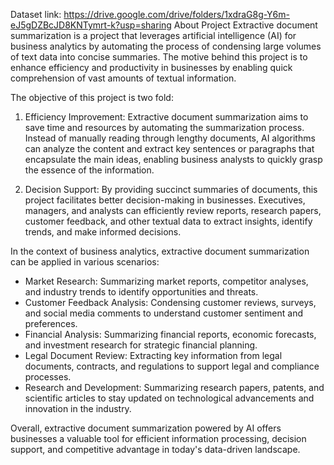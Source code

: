 Dataset link: https://drive.google.com/drive/folders/1xdraG8g-Y6m-eJ5gDZBcJD8KNTymrt-k?usp=sharing
About Project
Extractive document summarization is a project that leverages artificial intelligence (AI) for business analytics by automating the process of condensing large volumes of text data into concise summaries. The motive behind this project is to enhance efficiency and productivity in businesses by enabling quick comprehension of vast amounts of textual information.

The objective of this project is two fold:

1. Efficiency Improvement: Extractive document summarization aims to save time and resources by automating the summarization process. Instead of manually reading through lengthy documents, AI algorithms can analyze the content and extract key sentences or paragraphs that encapsulate the main ideas, enabling business analysts to quickly grasp the essence of the information.

2. Decision Support: By providing succinct summaries of documents, this project facilitates better decision-making in businesses. Executives, managers, and analysts can efficiently review reports, research papers, customer feedback, and other textual data to extract insights, identify trends, and make informed decisions.

In the context of business analytics, extractive document summarization can be applied in various scenarios:

- Market Research: Summarizing market reports, competitor analyses, and industry trends to identify opportunities and threats.
- Customer Feedback Analysis: Condensing customer reviews, surveys, and social media comments to understand customer sentiment and preferences.
- Financial Analysis: Summarizing financial reports, economic forecasts, and investment research for strategic financial planning.
- Legal Document Review: Extracting key information from legal documents, contracts, and regulations to support legal and compliance processes.
- Research and Development: Summarizing research papers, patents, and scientific articles to stay updated on technological advancements and innovation in the industry.

Overall, extractive document summarization powered by AI offers businesses a valuable tool for efficient information processing, decision support, and competitive advantage in today's data-driven landscape.
